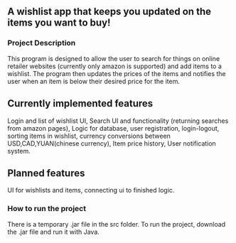 
## A wishlist app that keeps you updated on the items you want to buy!

### Project Description
This program is designed to allow the user to search for things on online retailer websites (currently only amazon is supported) and add items to a wishlist. The program then updates the prices of the items and notifies the user when an item is below their desired price for the item.

## Currently implemented features
Login and list of wishlist UI,
Search UI and functionality (returning searches from amazon pages),
Logic for database,
          user registration,
          login-logout,
          sorting items in wishlist,
          currency conversions between USD,CAD,YUAN(chinese currency),
          Item price history,
          User notification system.
          

## Planned features
UI for wishlists and items,
connecting ui to finished logic.

### How to run the project
There is a temporary .jar file in the src folder. To run the project, download the .jar file and run it with Java.

